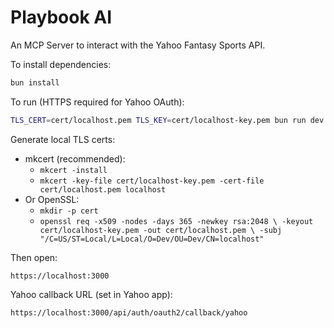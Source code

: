 # Playbook AI

An MCP Server to interact with the Yahoo Fantasy Sports API.

To install dependencies:
```sh
bun install
```

To run (HTTPS required for Yahoo OAuth):
```sh
TLS_CERT=cert/localhost.pem TLS_KEY=cert/localhost-key.pem bun run dev
```

Generate local TLS certs:
- mkcert (recommended):
  - `mkcert -install`
  - `mkcert -key-file cert/localhost-key.pem -cert-file cert/localhost.pem localhost`
- Or OpenSSL:
  - `mkdir -p cert`
  - `openssl req -x509 -nodes -days 365 -newkey rsa:2048 \
     -keyout cert/localhost-key.pem -out cert/localhost.pem \
     -subj "/C=US/ST=Local/L=Local/O=Dev/OU=Dev/CN=localhost"`

Then open:
```
https://localhost:3000
```

Yahoo callback URL (set in Yahoo app):
```
https://localhost:3000/api/auth/oauth2/callback/yahoo
```
